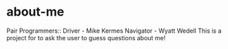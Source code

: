 # about-me
Pair Programmers:: 
  Driver - Mike Kermes
  Navigator - Wyatt Wedell
This is a project for to ask the user to guess questions about me!
